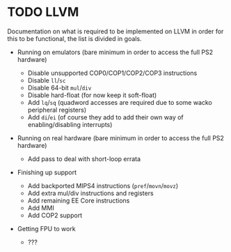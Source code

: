 # TODO LLVM
Documentation on what is required to be implemented on LLVM in order for this to be functional, the list is divided in goals.

- Running on emulators (bare minimum in order to access the full PS2 hardware)
  - Disable unsupported COP0/COP1/COP2/COP3 instructions
  - Disable `ll`/`sc`
  - Disable 64-bit `mul`/`div`
  - Disable hard-float (for now keep it soft-float)
  - Add `lq`/`sq` (quadword accesses are required due to some wacko peripheral registers)
  - Add `di`/`ei` (of course they add to add their own way of enabling/disabling interrupts)
  
- Running on real hardware (bare minimum in order to access the full PS2 hardware)
  - Add pass to deal with short-loop errata

- Finishing up support
  - Add backported MIPS4 instructions (`pref`/`movn`/`movz`)
  - Add extra mul/div instructions and registers
  - Add remaining EE Core instructions
  - Add MMI
  - Add COP2 support

- Getting FPU to work
  - ???